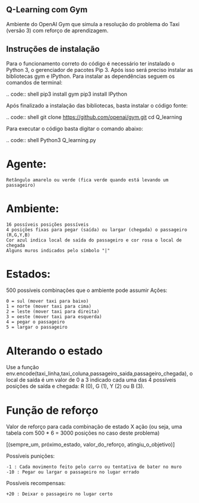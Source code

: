 ## Q-Learning com Gym
 Ambiente do OpenAI Gym que simula a resolução do problema do Taxi (versão 3) com reforço de aprendizagem. 

 ## Instruções de instalação

 Para o funcionamento correto do código é necessário ter instalado o Python 3, o gerenciador de pacotes Pip 3. Após isso será preciso instalar as bibliotecas gym e IPython.
 Para instalar as dependências seguem os comandos de terminal:

 .. code:: shell
    pip3 install gym
    pip3 install IPython

Após finalizado a instalação das bibliotecas, basta instalar o código fonte:

.. code:: shell
    git clone https://github.com/openai/gym.git
    cd Q_learning

Para executar o código basta digitar o comando abaixo:

.. code:: shell
    Python3 Q_learning.py

 # Agente:

    Retângulo amarelo ou verde (fica verde quando está levando um passageiro)

# Ambiente:

    16 possíveis posições possíveis
    4 posições fixas para pegar (saída) ou largar (chegada) o passageiro (R,G,Y,B)
    Cor azul indica local de saída do passageiro e cor rosa o local de chegada
    Alguns muros indicados pelo símbolo "|"

# Estados:

500 possíveis combinações que o ambiente pode assumir
Ações:

    0 = sul (mover taxi para baixo)
    1 = norte (mover taxi para cima)
    2 = leste (mover taxi para direita)
    3 = oeste (mover taxi para esquerda)
    4 = pegar o passageiro
    5 = largar o passageiro

# Alterando o estado

Use a função env.encode(taxi_linha,taxi_coluna,passageiro_saida,passageiro_chegada), o local de saída é um valor de 0 a 3 indicado cada uma das 4 possíveis posições de saída e chegada: R (0), G (1), Y (2) ou B (3).

# Função de reforço

Valor de reforço para cada combinação de estado X ação (ou seja, uma tabela com 500 * 6 = 3000 posições no caso deste problema)

[(sempre_um, próximo_estado, valor_do_reforço, atingiu_o_objetivo)]

Possíveis punições:

    -1 : Cada movimento feito pelo carro ou tentativa de bater no muro
    -10 : Pegar ou largar o passageiro no lugar errado

Possíveis recompensas:

    +20 : Deixar o passageiro no lugar certo

